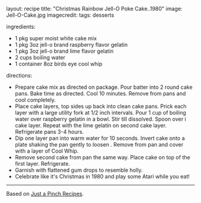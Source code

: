 layout: recipe
title:  "Christmas Rainbow Jell-O Poke Cake..1980"
image: Jell-O-Cake.jpg
imagecredit: 
tags: desserts

ingredients:
- 1 pkg super moist white cake mix
- 1 pkg 3oz jell-o brand raspberry flavor gelatin
- 1 pkg 3oz jell-o brand lime flavor gelatin
- 2 cups boiling water
- 1 container 8oz birds eye cool whip

directions:
- Prepare cake mix as directed on package. Pour batter into 2 round cake pans. Bake time as directed. Cool 10 minutes. Remove from pans and cool completely.
- Place cake layers, top sides up back into clean cake pans. Prick each layer with a large utility fork at 1/2 inch intervals. Pour 1 cup of boiling water over raspberry gelatin in a bowl. Stir till dissolved. Spoon over i cake layer. Repeat with the lime gelatin on second cake layer. Refrigerate pans 3-4 hours.
- Dip one layer pan into warm water for 10 seconds. Invert cake onto a plate shaking the pan gently to loosen . Remove from pan and cover with a layer of Cool Whip.
- Remove second cake from pan the same way. Place cake on top of the first layer. Refrigerate.
- Garnish with flattened gum drops to resemble holly.
- Celebrate like it's Christmas in 1980 and play some Atari while you eat!

---

Based on [Just a Pinch Recipes](https://www.justapinch.com/recipes/dessert/cake/christmas-rainbow-jell-o-poke-cake-1980.html).